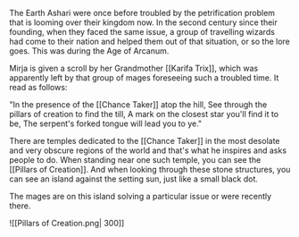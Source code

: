 The Earth Ashari were once before troubled by the petrification problem that is looming over their kingdom now. In the second century since their founding, when they faced the same issue, a group of travelling wizards had come to their nation and helped them out of that situation, or so the lore goes. This was during the Age of Arcanum.

Mirja is given a scroll by her Grandmother [[Karifa Trix]], which was apparently left by that group of mages foreseeing such a troubled time. It read as follows:

"In the presence of the [[Chance Taker]] atop the hill,
See through the pillars of creation to find the till,
A mark on the closest star you'll find it to be,
The serpent's forked tongue will lead you to ye."

There are temples dedicated to the [[Chance Taker]] in the most desolate and very obscure regions of the world and that's what he inspires and asks people to do.
When standing near one such temple, you can  see the [[Pillars of Creation]].
And when looking through these stone structures, you can see an island against the setting sun, just like a small black dot.

The mages are on this island solving a particular issue or were recently there.

![[Pillars of Creation.png| 300]]